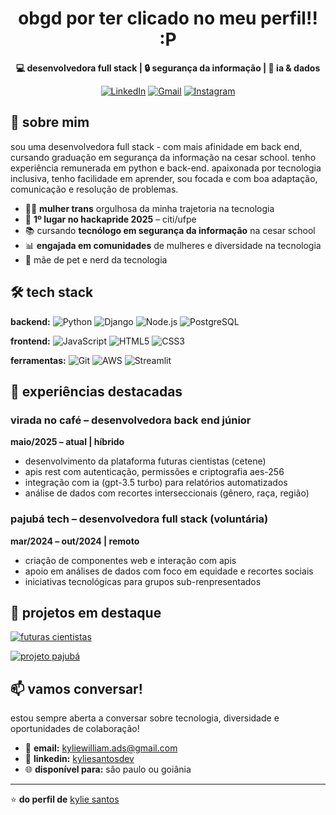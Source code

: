 <div align="center">

# obgd por ter clicado no meu perfil!! :P

**💻 desenvolvedora full stack | 🔒 segurança da informação | 🤖 ia & dados**

[![LinkedIn](https://img.shields.io/badge/LinkedIn-0077B5?style=for-the-badge&logo=linkedin&logoColor=white)](https://www.linkedin.com/in/kyliesantosdev/)
[![Gmail](https://img.shields.io/badge/Gmail-D14836?style=for-the-badge&logo=gmail&logoColor=white)](mailto:kyliewilliam.ads@gmail.com)
[![Instagram](https://img.shields.io/badge/Instagram-E4405F?style=for-the-badge&logo=instagram&logoColor=white)](https://instagram.com/kyliecyan_)

</div>

## 🚀 sobre mim

sou uma desenvolvedora full stack - com mais afinidade em back end, cursando graduação em segurança da informação na cesar school.
tenho experiência remunerada em python e back-end. apaixonada por tecnologia inclusiva, tenho facilidade em aprender, sou focada e com boa adaptação, comunicação e resolução de problemas.

- 🏳️‍⚧️ **mulher trans** orgulhosa da minha trajetoria na tecnologia
- 🌟 **1º lugar no hackapride 2025** – citi/ufpe
- 📚 cursando **tecnólogo em segurança da informação** na cesar school
- 📊 **engajada em comunidades** de mulheres e diversidade na tecnologia
- 🐶 mãe de pet e nerd da tecnologia

## 🛠️ tech stack

**backend:**
![Python](https://img.shields.io/badge/Python-3776AB?style=for-the-badge&logo=python&logoColor=white)
![Django](https://img.shields.io/badge/Django-092E20?style=for-the-badge&logo=django&logoColor=white)
![Node.js](https://img.shields.io/badge/Node.js-43853D?style=for-the-badge&logo=node.js&logoColor=white)
![PostgreSQL](https://img.shields.io/badge/PostgreSQL-316192?style=for-the-badge&logo=postgresql&logoColor=white)

**frontend:**
![JavaScript](https://img.shields.io/badge/JavaScript-F7DF1E?style=for-the-badge&logo=javascript&logoColor=black)
![HTML5](https://img.shields.io/badge/HTML5-E34F26?style=for-the-badge&logo=html5&logoColor=white)
![CSS3](https://img.shields.io/badge/CSS3-1572B6?style=for-the-badge&logo=css3&logoColor=white)

**ferramentas:**
![Git](https://img.shields.io/badge/Git-F05032?style=for-the-badge&logo=git&logoColor=white)
![AWS](https://img.shields.io/badge/AWS-232F3E?style=for-the-badge&logo=amazon-aws&logoColor=white)
![Streamlit](https://img.shields.io/badge/Streamlit-FF4B4B?style=for-the-badge&logo=Streamlit&logoColor=white)

## 💼 experiências destacadas

### **virada no café** – desenvolvedora back end júnior
**maio/2025 – atual | híbrido**
- desenvolvimento da plataforma futuras cientistas (cetene)
- apis rest com autenticação, permissões e criptografia aes-256
- integração com ia (gpt-3.5 turbo) para relatórios automatizados
- análise de dados com recortes interseccionais (gênero, raça, região)

### **pajubá tech** – desenvolvedora full stack (voluntária)
**mar/2024 – out/2024 | remoto**
- criação de componentes web e interação com apis
- apoio em análises de dados com foco em equidade e recortes sociais
- iniciativas tecnológicas para grupos sub-renpresentados

## 🌟 projetos em destaque

[![futuras cientistas](https://github-readme-stats.vercel.app/api/pin/?username=kyliews&repo=futuras-cientistas&theme=radical)](https://github.com/kyliews/futuras-cientistas)

[![projeto pajubá](https://github-readme-stats.vercel.app/api/pin/?username=kyliews&repo=pajuba-tech&theme=radical)](https://github.com/kyliews/pajuba-tech)

## 📫 vamos conversar!

estou sempre aberta a conversar sobre tecnologia, diversidade e oportunidades de colaboração!

- 📧 **email:** kyliewilliam.ads@gmail.com
- 💼 **linkedin:** [kyliesantosdev](https://www.linkedin.com/in/kyliesantosdev/)
- 🌐 **disponível para:** são paulo ou goiânia

---

⭐️ **do perfil de** [kylie santos](https://github.com/kyliews)
